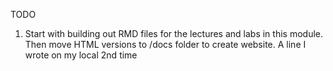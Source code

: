 TODO

1. Start with building out RMD files for the lectures and labs in this module. Then move HTML versions to /docs folder to create website. 
A line I wrote on my local
2nd time

